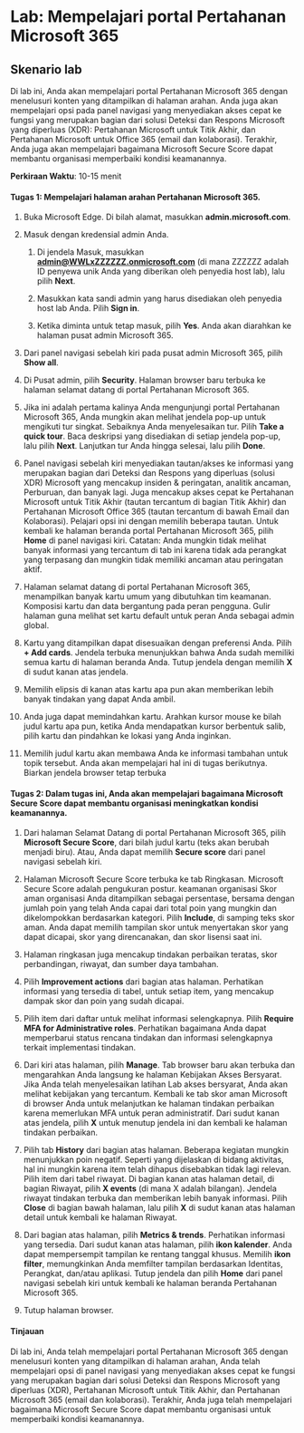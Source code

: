 ﻿---
lab:
    title: 'Mempelajari portal Pertahanan Microsoft 365'
    module: 'Modul 3 Pelajaran 5: Menjelaskan kemampuan solusi keamanan Microsoft: Menjelaskan kemampuan manajemen keamanan Microsoft 365'
---


# Lab: Mempelajari portal Pertahanan Microsoft 365

## Skenario lab
Di lab ini, Anda akan mempelajari portal Pertahanan Microsoft 365 dengan menelusuri konten yang ditampilkan di halaman arahan. Anda juga akan mempelajari opsi pada panel navigasi yang menyediakan akses cepat ke fungsi yang merupakan bagian dari solusi Deteksi dan Respons Microsoft yang diperluas (XDR): Pertahanan Microsoft untuk Titik Akhir, dan Pertahanan Microsoft untuk Office 365 (email dan kolaborasi).  Terakhir, Anda juga akan mempelajari bagaimana Microsoft Secure Score dapat membantu organisasi memperbaiki kondisi keamanannya.


**Perkiraan Waktu**: 10-15 menit

#### Tugas 1:  Mempelajari halaman arahan Pertahanan Microsoft 365.

1. Buka Microsoft Edge. Di bilah alamat, masukkan **admin.microsoft.com**.

1. Masuk dengan kredensial admin Anda.
    1. Di jendela Masuk, masukkan **admin@WWLxZZZZZZ.onmicrosoft.com** (di mana ZZZZZZ adalah ID penyewa unik Anda yang diberikan oleh penyedia host lab), lalu pilih **Next**.
   
    1. Masukkan kata sandi admin yang harus disediakan oleh penyedia host lab Anda. Pilih **Sign in**.
    1. Ketika diminta untuk tetap masuk, pilih **Yes**. Anda akan diarahkan ke halaman pusat admin Microsoft 365.

1. Dari panel navigasi sebelah kiri pada pusat admin Microsoft 365, pilih **Show all**.

1. Di Pusat admin, pilih **Security**.  Halaman browser baru terbuka ke halaman selamat datang di portal Pertahanan Microsoft 365.  

1. Jika ini adalah pertama kalinya Anda mengunjungi portal Pertahanan Microsoft 365, Anda mungkin akan melihat jendela pop-up untuk mengikuti tur singkat.  Sebaiknya Anda menyelesaikan tur.  Pilih **Take a quick tour**.  Baca deskripsi yang disediakan di setiap jendela pop-up, lalu pilih **Next**. Lanjutkan tur Anda hingga selesai, lalu pilih **Done**.

1. Panel navigasi sebelah kiri menyediakan tautan/akses ke informasi yang merupakan bagian dari Deteksi dan Respons yang diperluas (solusi XDR) Microsoft yang mencakup insiden & peringatan, analitik ancaman, Perburuan, dan banyak lagi.  Juga mencakup akses cepat ke Pertahanan Microsoft untuk Titik Akhir (tautan tercantum di bagian Titik Akhir) dan Pertahanan Microsoft Office 365 (tautan tercantum di bawah Email dan Kolaborasi).  Pelajari opsi ini dengan memilih beberapa tautan.   Untuk kembali ke halaman beranda portal Pertahanan Microsoft 365, pilih **Home** di panel navigasi kiri.  Catatan: Anda mungkin tidak melihat banyak informasi yang tercantum di tab ini karena tidak ada perangkat yang terpasang dan mungkin tidak memiliki ancaman atau peringatan aktif.

1. Halaman selamat datang di portal Pertahanan Microsoft 365, menampilkan banyak kartu umum yang dibutuhkan tim keamanan. Komposisi kartu dan data bergantung pada peran pengguna. Gulir halaman guna melihat set kartu default untuk peran Anda sebagai admin global.

1. Kartu yang ditampilkan dapat disesuaikan dengan preferensi Anda.  Pilih **+ Add cards**. Jendela terbuka menunjukkan bahwa Anda sudah memiliki semua kartu di halaman beranda Anda.  Tutup jendela dengan memilih **X** di sudut kanan atas jendela.

1. Memilih elipsis di kanan atas kartu apa pun akan memberikan lebih banyak tindakan yang dapat Anda ambil.  

1. Anda juga dapat memindahkan kartu. Arahkan kursor mouse ke bilah judul kartu apa pun, ketika Anda mendapatkan kursor berbentuk salib, pilih kartu dan pindahkan ke lokasi yang Anda inginkan.

1. Memilih judul kartu akan membawa Anda ke informasi tambahan untuk topik tersebut. Anda akan mempelajari hal ini di tugas berikutnya.  Biarkan jendela browser tetap terbuka

#### Tugas 2: Dalam tugas ini, Anda akan mempelajari bagaimana Microsoft Secure Score dapat membantu organisasi meningkatkan kondisi keamanannya.

1. Dari halaman Selamat Datang di portal Pertahanan Microsoft 365, pilih **Microsoft Secure Score**, dari bilah judul kartu (teks akan berubah menjadi biru).  Atau, Anda dapat memilih **Secure score** dari panel navigasi sebelah kiri.

1. Halaman Microsoft Secure Score terbuka ke tab Ringkasan.  Microsoft Secure Score adalah pengukuran postur. keamanan organisasi Skor aman organisasi Anda ditampilkan sebagai persentase, bersama dengan jumlah poin yang telah Anda capai dari total poin yang mungkin dan dikelompokkan berdasarkan kategori. Pilih **Include**, di samping teks skor aman. Anda dapat memilih tampilan skor untuk menyertakan skor yang dapat dicapai, skor yang direncanakan, dan skor lisensi saat ini.

1. Halaman ringkasan juga mencakup tindakan perbaikan teratas, skor perbandingan, riwayat, dan sumber daya tambahan.

1. Pilih **Improvement actions** dari bagian atas halaman.  Perhatikan informasi yang tersedia di tabel, untuk setiap item, yang mencakup dampak skor dan poin yang sudah dicapai.  

1. Pilih item dari daftar untuk melihat informasi selengkapnya.  Pilih **Require MFA for Administrative roles**.  Perhatikan bagaimana Anda dapat memperbarui status rencana tindakan dan informasi selengkapnya terkait implementasi tindakan.

1. Dari kiri atas halaman, pilih **Manage**.  Tab browser baru akan terbuka dan mengarahkan Anda langsung ke halaman Kebijakan Akses Bersyarat.  Jika Anda telah menyelesaikan latihan Lab akses bersyarat, Anda akan melihat kebijakan yang tercantum.   Kembali ke tab skor aman Microsoft di browser Anda untuk melanjutkan ke halaman tindakan perbaikan karena memerlukan MFA untuk peran administratif. Dari sudut kanan atas jendela, pilih **X** untuk menutup jendela ini dan kembali ke halaman tindakan perbaikan.

1. Pilih tab **History** dari bagian atas halaman.  Beberapa kegiatan mungkin menunjukkan poin negatif.  Seperti yang dijelaskan di bidang aktivitas, hal ini mungkin karena item telah dihapus disebabkan tidak lagi relevan.  Pilih item dari tabel riwayat.  Di bagian kanan atas halaman detail, di bagian Riwayat, pilih **X events** (di mana X adalah bilangan).  Jendela riwayat tindakan terbuka dan memberikan lebih banyak informasi.  Pilih **Close** di bagian bawah halaman, lalu pilih **X** di sudut kanan atas halaman detail untuk kembali ke halaman Riwayat.

1. Dari bagian atas halaman, pilih **Metrics & trends**.  Perhatikan informasi yang tersedia.  Dari sudut kanan atas halaman, pilih **ikon kalender**.  Anda dapat mempersempit tampilan ke rentang tanggal khusus.  Memilih **ikon filter**, memungkinkan Anda memfilter tampilan berdasarkan Identitas, Perangkat, dan/atau aplikasi.  Tutup jendela dan pilih **Home** dari panel navigasi sebelah kiri untuk kembali ke halaman beranda Pertahanan Microsoft 365.

1. Tutup halaman browser.

#### Tinjauan
Di lab ini, Anda telah mempelajari portal Pertahanan Microsoft 365 dengan menelusuri konten yang ditampilkan di halaman arahan, Anda telah mempelajari opsi di panel navigasi yang menyediakan akses cepat ke fungsi yang merupakan bagian dari solusi Deteksi dan Respons Microsoft yang diperluas (XDR), Pertahanan Microsoft untuk Titik Akhir, dan Pertahanan Microsoft 365 (email dan kolaborasi).  Terakhir, Anda juga telah mempelajari bagaimana Microsoft Secure Score dapat membantu organisasi untuk memperbaiki kondisi keamanannya.
